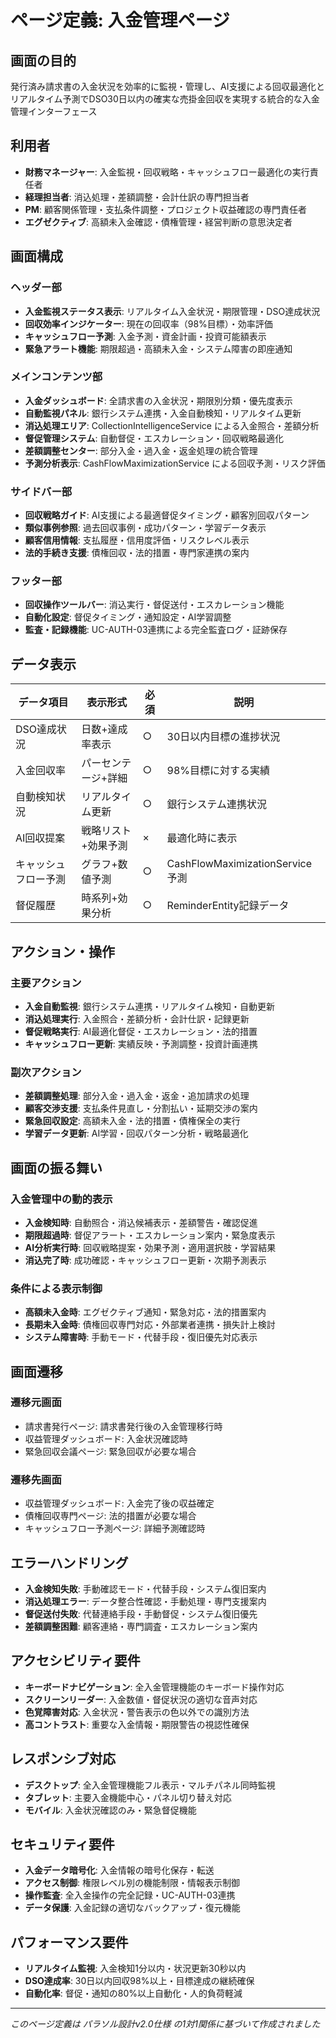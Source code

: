 # ページ定義: 入金管理ページ

## 画面の目的
発行済み請求書の入金状況を効率的に監視・管理し、AI支援による回収最適化とリアルタイム予測でDSO30日以内の確実な売掛金回収を実現する統合的な入金管理インターフェース

## 利用者
- **財務マネージャー**: 入金監視・回収戦略・キャッシュフロー最適化の実行責任者
- **経理担当者**: 消込処理・差額調整・会計仕訳の専門担当者
- **PM**: 顧客関係管理・支払条件調整・プロジェクト収益確認の専門責任者
- **エグゼクティブ**: 高額未入金確認・債権管理・経営判断の意思決定者

## 画面構成

### ヘッダー部
- **入金監視ステータス表示**: リアルタイム入金状況・期限管理・DSO達成状況
- **回収効率インジケーター**: 現在の回収率（98%目標）・効率評価
- **キャッシュフロー予測**: 入金予測・資金計画・投資可能額表示
- **緊急アラート機能**: 期限超過・高額未入金・システム障害の即座通知

### メインコンテンツ部
- **入金ダッシュボード**: 全請求書の入金状況・期限別分類・優先度表示
- **自動監視パネル**: 銀行システム連携・入金自動検知・リアルタイム更新
- **消込処理エリア**: CollectionIntelligenceService による入金照合・差額分析
- **督促管理システム**: 自動督促・エスカレーション・回収戦略最適化
- **差額調整センター**: 部分入金・過入金・返金処理の統合管理
- **予測分析表示**: CashFlowMaximizationService による回収予測・リスク評価

### サイドバー部
- **回収戦略ガイド**: AI支援による最適督促タイミング・顧客別回収パターン
- **類似事例参照**: 過去回収事例・成功パターン・学習データ表示
- **顧客信用情報**: 支払履歴・信用度評価・リスクレベル表示
- **法的手続き支援**: 債権回収・法的措置・専門家連携の案内

### フッター部
- **回収操作ツールバー**: 消込実行・督促送付・エスカレーション機能
- **自動化設定**: 督促タイミング・通知設定・AI学習調整
- **監査・記録機能**: UC-AUTH-03連携による完全監査ログ・証跡保存

## データ表示

| データ項目 | 表示形式 | 必須 | 説明 |
|-----------|---------|------|------|
| DSO達成状況 | 日数+達成率表示 | ○ | 30日以内目標の進捗状況 |
| 入金回収率 | パーセンテージ+詳細 | ○ | 98%目標に対する実績 |
| 自動検知状況 | リアルタイム更新 | ○ | 銀行システム連携状況 |
| AI回収提案 | 戦略リスト+効果予測 | × | 最適化時に表示 |
| キャッシュフロー予測 | グラフ+数値予測 | ○ | CashFlowMaximizationService予測 |
| 督促履歴 | 時系列+効果分析 | ○ | ReminderEntity記録データ |

## アクション・操作

### 主要アクション
- **入金自動監視**: 銀行システム連携・リアルタイム検知・自動更新
- **消込処理実行**: 入金照合・差額分析・会計仕訳・記録更新
- **督促戦略実行**: AI最適化督促・エスカレーション・法的措置
- **キャッシュフロー更新**: 実績反映・予測調整・投資計画連携

### 副次アクション
- **差額調整処理**: 部分入金・過入金・返金・追加請求の処理
- **顧客交渉支援**: 支払条件見直し・分割払い・延期交渉の案内
- **緊急回収設定**: 高額未入金・法的措置・債権保全の実行
- **学習データ更新**: AI学習・回収パターン分析・戦略最適化

## 画面の振る舞い

### 入金管理中の動的表示
- **入金検知時**: 自動照合・消込候補表示・差額警告・確認促進
- **期限超過時**: 督促アラート・エスカレーション案内・緊急度表示
- **AI分析実行時**: 回収戦略提案・効果予測・適用選択肢・学習結果
- **消込完了時**: 成功確認・キャッシュフロー更新・次期予測表示

### 条件による表示制御
- **高額未入金時**: エグゼクティブ通知・緊急対応・法的措置案内
- **長期未入金時**: 債権回収専門対応・外部業者連携・損失計上検討
- **システム障害時**: 手動モード・代替手段・復旧優先対応表示

## 画面遷移

### 遷移元画面
- 請求書発行ページ: 請求書発行後の入金管理移行時
- 収益管理ダッシュボード: 入金状況確認時
- 緊急回収会議ページ: 緊急回収が必要な場合

### 遷移先画面
- 収益管理ダッシュボード: 入金完了後の収益確定
- 債権回収専門ページ: 法的措置が必要な場合
- キャッシュフロー予測ページ: 詳細予測確認時

## エラーハンドリング
- **入金検知失敗**: 手動確認モード・代替手段・システム復旧案内
- **消込処理エラー**: データ整合性確認・手動処理・専門支援案内
- **督促送付失敗**: 代替連絡手段・手動督促・システム復旧優先
- **差額調整困難**: 顧客連絡・専門調査・エスカレーション案内

## アクセシビリティ要件
- **キーボードナビゲーション**: 全入金管理機能のキーボード操作対応
- **スクリーンリーダー**: 入金数値・督促状況の適切な音声対応
- **色覚障害対応**: 入金状況・警告表示の色以外での識別方法
- **高コントラスト**: 重要な入金情報・期限警告の視認性確保

## レスポンシブ対応
- **デスクトップ**: 全入金管理機能フル表示・マルチパネル同時監視
- **タブレット**: 主要入金機能中心・パネル切り替え対応
- **モバイル**: 入金状況確認のみ・緊急督促機能

## セキュリティ要件
- **入金データ暗号化**: 入金情報の暗号化保存・転送
- **アクセス制御**: 権限レベル別の機能制限・情報表示制御
- **操作監査**: 全入金操作の完全記録・UC-AUTH-03連携
- **データ保護**: 入金記録の適切なバックアップ・復元機能

## パフォーマンス要件
- **リアルタイム監視**: 入金検知1分以内・状況更新30秒以内
- **DSO達成率**: 30日以内回収98%以上・目標達成の継続確保
- **自動化率**: 督促・通知の80%以上自動化・人的負荷軽減

---
*このページ定義は パラソル設計v2.0仕様 の1対1関係に基づいて作成されました*
